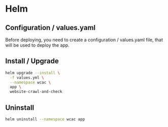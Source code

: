 # Helm

## Configuration / values.yaml

Before deploying, you need to create a configuration / values.yaml file, that will be used to deploy the app.

## Install / Upgrade

```bash
helm upgrade --install \
  -f values.yml \
  --namespace wcac \
  app \
  website-crawl-and-check
```

## Uninstall

```bash
helm uninstall --namespace wcac app
```
